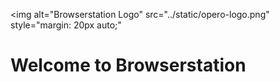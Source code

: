<img 
  alt="Browserstation Logo" 
  src="../static/opero-logo.png" 
  style="margin: 20px auto;"
>   

# Welcome to Browserstation
